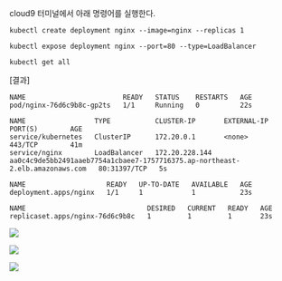 
cloud9 터미널에서 아래 명령어를 실행한다. 
```
kubectl create deployment nginx --image=nginx --replicas 1

kubectl expose deployment nginx --port=80 --type=LoadBalancer

kubectl get all
```

[결과]
```
NAME                        READY   STATUS    RESTARTS   AGE
pod/nginx-76d6c9b8c-gp2ts   1/1     Running   0          22s

NAME                 TYPE           CLUSTER-IP       EXTERNAL-IP                                                                    PORT(S)        AGE
service/kubernetes   ClusterIP      172.20.0.1       <none>                                                                         443/TCP        41m
service/nginx        LoadBalancer   172.20.228.144   aa0c4c9de5bb2491aaeb7754a1cbaee7-1757716375.ap-northeast-2.elb.amazonaws.com   80:31397/TCP   5s

NAME                    READY   UP-TO-DATE   AVAILABLE   AGE
deployment.apps/nginx   1/1     1            1           23s

NAME                              DESIRED   CURRENT   READY   AGE
replicaset.apps/nginx-76d6c9b8c   1         1         1       23s
```

![](https://github.com/gnosia93/eks-on-aws/blob/main/images/nginx-1.png)

![](https://github.com/gnosia93/eks-on-aws/blob/main/images/nginx-2.png)

![](https://github.com/gnosia93/eks-on-aws/blob/main/images/nginx-3.png)


